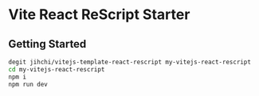 # Vite React ReScript Starter

## Getting Started

```sh
degit jihchi/vitejs-template-react-rescript my-vitejs-react-rescript
cd my-vitejs-react-rescript
npm i
npm run dev
```
